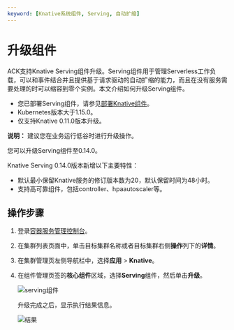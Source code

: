 ```yaml
---
keyword: [Knative系统组件, Serving, 自动扩缩]
---
```


# 升级组件

ACK支持Knative Serving组件升级。Serving组件用于管理Serverless工作负载，可以和事件结合并且提供基于请求驱动的自动扩缩的能力，而且在没有服务需要处理的时可以缩容到零个实例。本文介绍如何升级Serving组件。

-   您已部署Serving组件，请参见[部署Knative组件](/cn.zh-CN/Kubernetes集群用户指南/Knative管理/Knative组件管理/部署Knative组件.md)。
-   Kubernetes版本大于1.15.0。
-   仅支持Knative 0.11.0版本升级。

**说明：** 建议您在业务运行低谷时进行升级操作。

您可以升级Serving组件至0.14.0。

Knative Serving 0.14.0版本新增以下主要特性：

-   默认最小保留Knative服务的修订版本数为20，默认保留时间为48小时。
-   支持高可靠组件，包括controller、hpaautoscaler等。

## 操作步骤

1.  登录[容器服务管理控制台](https://cs.console.aliyun.com)。

2.  在集群列表页面中，单击目标集群名称或者目标集群右侧**操作**列下的**详情**。

3.  在集群管理页左侧导航栏中，选择**应用** \> **Knative**。

4.  在组件管理页签的**核心组件**区域，选择**Serving**组件，然后单击**升级**。

    ![serving组件](https://static-aliyun-doc.oss-accelerate.aliyuncs.com/assets/img/zh-CN/3895659951/p127321.png)

    升级完成之后，显示执行结果信息。

    ![结果](https://static-aliyun-doc.oss-accelerate.aliyuncs.com/assets/img/zh-CN/3895659951/p127322.png)


